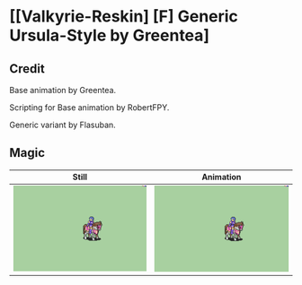 # [\[Valkyrie-Reskin\] \[F\] Generic Ursula-Style by Greentea]

## Credit

Base animation by Greentea. 

Scripting for Base animation by RobertFPY.

Generic variant by Flasuban.
	
## Magic

| Still | Animation |
| :---: | :-------: |
| ![Magic still](./Magic_000.png) | ![Magic animation](./Magic.gif) |
